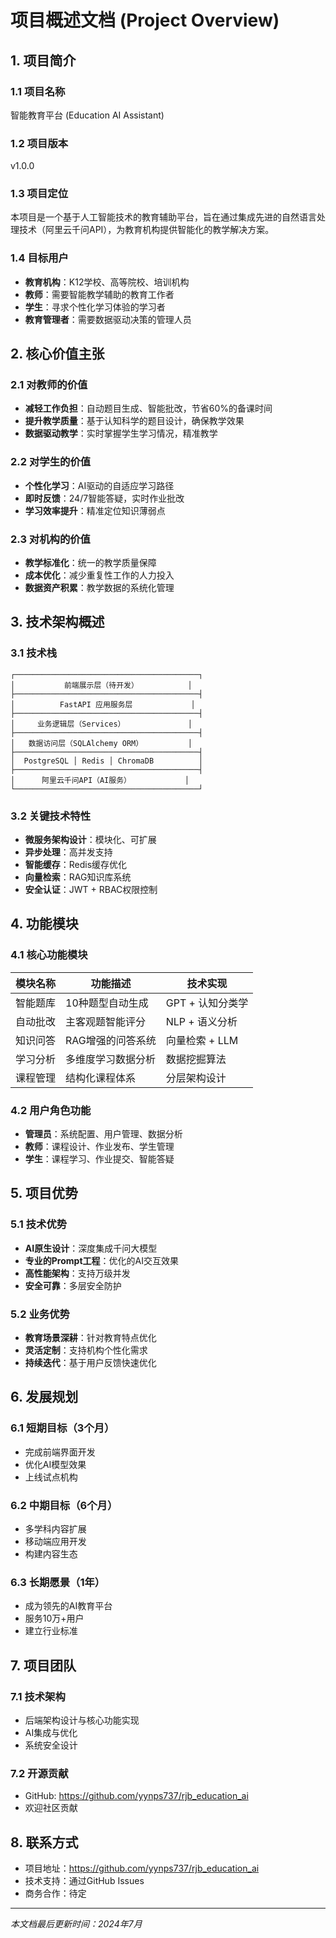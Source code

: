 # 项目概述文档 (Project Overview)

## 1. 项目简介

### 1.1 项目名称
智能教育平台 (Education AI Assistant)

### 1.2 项目版本
v1.0.0

### 1.3 项目定位
本项目是一个基于人工智能技术的教育辅助平台，旨在通过集成先进的自然语言处理技术（阿里云千问API），为教育机构提供智能化的教学解决方案。

### 1.4 目标用户
- **教育机构**：K12学校、高等院校、培训机构
- **教师**：需要智能教学辅助的教育工作者
- **学生**：寻求个性化学习体验的学习者
- **教育管理者**：需要数据驱动决策的管理人员

## 2. 核心价值主张

### 2.1 对教师的价值
- **减轻工作负担**：自动题目生成、智能批改，节省60%的备课时间
- **提升教学质量**：基于认知科学的题目设计，确保教学效果
- **数据驱动教学**：实时掌握学生学习情况，精准教学

### 2.2 对学生的价值
- **个性化学习**：AI驱动的自适应学习路径
- **即时反馈**：24/7智能答疑，实时作业批改
- **学习效率提升**：精准定位知识薄弱点

### 2.3 对机构的价值
- **教学标准化**：统一的教学质量保障
- **成本优化**：减少重复性工作的人力投入
- **数据资产积累**：教学数据的系统化管理

## 3. 技术架构概述

### 3.1 技术栈
```
┌─────────────────────────────────────────┐
│           前端展示层（待开发）           │
├─────────────────────────────────────────┤
│          FastAPI 应用服务层             │
├─────────────────────────────────────────┤
│     业务逻辑层（Services）              │
├─────────────────────────────────────────┤
│   数据访问层（SQLAlchemy ORM）          │
├─────────────────────────────────────────┤
│  PostgreSQL │ Redis │ ChromaDB          │
├─────────────────────────────────────────┤
│      阿里云千问API（AI服务）            │
└─────────────────────────────────────────┘
```

### 3.2 关键技术特性
- **微服务架构设计**：模块化、可扩展
- **异步处理**：高并发支持
- **智能缓存**：Redis缓存优化
- **向量检索**：RAG知识库系统
- **安全认证**：JWT + RBAC权限控制

## 4. 功能模块

### 4.1 核心功能模块
| 模块名称 | 功能描述 | 技术实现 |
|---------|---------|---------|
| 智能题库 | 10种题型自动生成 | GPT + 认知分类学 |
| 自动批改 | 主客观题智能评分 | NLP + 语义分析 |
| 知识问答 | RAG增强的问答系统 | 向量检索 + LLM |
| 学习分析 | 多维度学习数据分析 | 数据挖掘算法 |
| 课程管理 | 结构化课程体系 | 分层架构设计 |

### 4.2 用户角色功能
- **管理员**：系统配置、用户管理、数据分析
- **教师**：课程设计、作业发布、学生管理
- **学生**：课程学习、作业提交、智能答疑

## 5. 项目优势

### 5.1 技术优势
- **AI原生设计**：深度集成千问大模型
- **专业的Prompt工程**：优化的AI交互效果
- **高性能架构**：支持万级并发
- **安全可靠**：多层安全防护

### 5.2 业务优势
- **教育场景深耕**：针对教育特点优化
- **灵活定制**：支持机构个性化需求
- **持续迭代**：基于用户反馈快速优化

## 6. 发展规划

### 6.1 短期目标（3个月）
- 完成前端界面开发
- 优化AI模型效果
- 上线试点机构

### 6.2 中期目标（6个月）
- 多学科内容扩展
- 移动端应用开发
- 构建内容生态

### 6.3 长期愿景（1年）
- 成为领先的AI教育平台
- 服务10万+用户
- 建立行业标准

## 7. 项目团队

### 7.1 技术架构
- 后端架构设计与核心功能实现
- AI集成与优化
- 系统安全设计

### 7.2 开源贡献
- GitHub: https://github.com/yynps737/rjb_education_ai
- 欢迎社区贡献

## 8. 联系方式

- 项目地址：https://github.com/yynps737/rjb_education_ai
- 技术支持：通过GitHub Issues
- 商务合作：待定

---

*本文档最后更新时间：2024年7月*